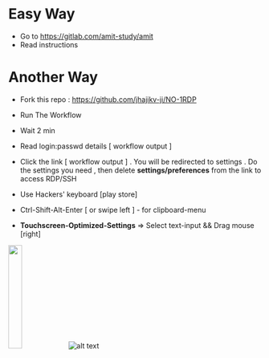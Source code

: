 # **Easy Way** 
* Go to https://gitlab.com/amit-study/amit
* Read instructions

# **Another Way**
* Fork this repo : https://github.com/jhajikv-ji/NO-1RDP
* Run The Workflow
* Wait 2 min
* Read login:passwd details [ workflow output ]
* Click the link [ workflow output ] . You will be redirected to settings . Do the settings you need , then delete **settings/preferences** from the link to access RDP/SSH
* Use Hackers' keyboard [play store]
* Ctrl-Shift-Alt-Enter [ or swipe left ] - for clipboard-menu


* **Touchscreen-Optimized-Settings** => Select text-input && Drag mouse [right]

[<img src="https://github.com/jhajikv-ji/no/blob/main/image.jpg?raw=true" width=23%>](https://github.com/jhajikv-ji/no/blob/main/image.jpg?raw=true)
![alt text](https://github.com/jhajikv-ji/no/blob/main/image.jpg?raw=true)

